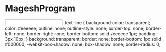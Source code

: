 # MageshProgram



<input type="text" class="text-line" />
.text-line {
    background-color: transparent;
    color: #eeeeee;
    outline: none;
    outline-style: none;
    border-top: none;
    border-left: none;
    border-right: none;
    border-bottom: solid #eeeeee 1px;
    padding: 3px 10px;
}
background: transparent;
  border: none;
  border-bottom: 1px solid #000000;
  -webkit-box-shadow: none;
  box-shadow: none;
  border-radius: 0;
